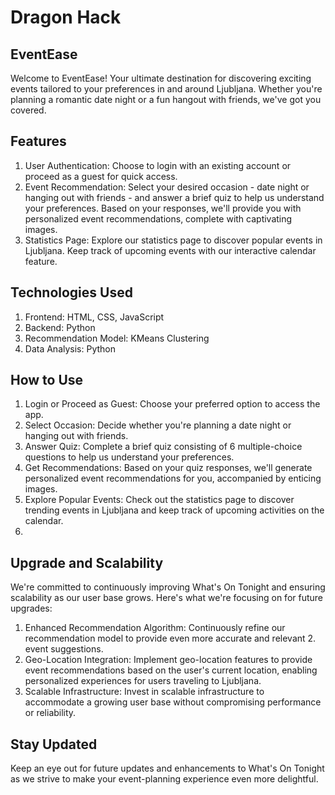 # Dragon Hack

## EventEase
Welcome to EventEase! Your ultimate destination for discovering exciting events tailored to your preferences in and around Ljubljana. Whether you're planning a romantic date night or a fun hangout with friends, we've got you covered.

## Features
1. User Authentication: Choose to login with an existing account or proceed as a guest for quick access.
2. Event Recommendation: Select your desired occasion - date night or hanging out with friends - and answer a brief quiz to help us understand your preferences. Based on your responses, we'll provide you with personalized event recommendations, complete with captivating images.
3. Statistics Page: Explore our statistics page to discover popular events in Ljubljana. Keep track of upcoming events with our interactive calendar feature.

## Technologies Used
1. Frontend: HTML, CSS, JavaScript
2. Backend: Python
3. Recommendation Model: KMeans Clustering
4. Data Analysis: Python

## How to Use
1. Login or Proceed as Guest: Choose your preferred option to access the app.
2. Select Occasion: Decide whether you're planning a date night or hanging out with friends.
3. Answer Quiz: Complete a brief quiz consisting of 6 multiple-choice questions to help us understand your preferences.
4. Get Recommendations: Based on your quiz responses, we'll generate personalized event recommendations for you, accompanied by enticing images.
5. Explore Popular Events: Check out the statistics page to discover trending events in Ljubljana and keep track of upcoming activities on the calendar.
6. 
## Upgrade and Scalability
We're committed to continuously improving What's On Tonight and ensuring scalability as our user base grows. Here's what we're focusing on for future upgrades:

1. Enhanced Recommendation Algorithm: Continuously refine our recommendation model to provide even more accurate and relevant 2. event suggestions.
2. Geo-Location Integration: Implement geo-location features to provide event recommendations based on the user's current location, enabling personalized experiences for users traveling to Ljubljana.
3. Scalable Infrastructure: Invest in scalable infrastructure to accommodate a growing user base without compromising performance or reliability.

## Stay Updated
Keep an eye out for future updates and enhancements to What's On Tonight as we strive to make your event-planning experience even more delightful.
